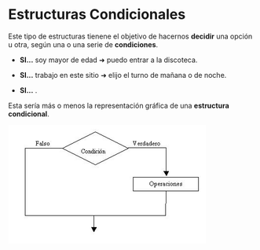 # Estructuras Condicionales

Este tipo de estructuras tienene el objetivo de hacernos **decidir** una opción u otra, según una o una serie de **condiciones**.

- **SI...** soy mayor de edad ➜ puedo entrar a la discoteca.

- **SI...** trabajo en este sitio ➜ elijo el turno de mañana o de noche.

- **SI...** .

Esta sería más o menos la representación gráfica de una **estructura condicional**.

![Diagrama de flujo](https://github.com/JuananA1000/PythonYa/blob/main/04.%20Estructuras%20Condicionales/condicion.jpg?raw=true)

